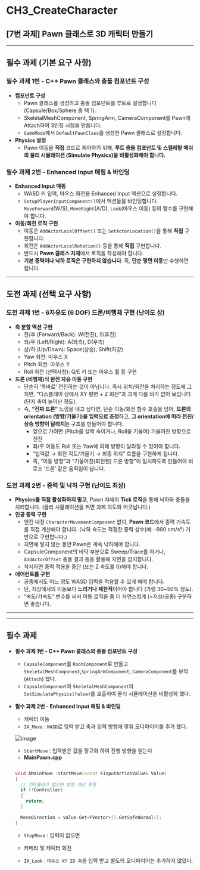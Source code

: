 # CH3_CreateCharacter
## [7번 과제] Pawn 클래스로 3D 캐릭터 만들기
---
## 필수 과제 (기본 요구 사항)

### **필수 과제 1번 - C++ Pawn 클래스와 충돌 컴포넌트 구성**

- **컴포넌트 구성**
    - Pawn 클래스를 생성하고 충돌 컴포넌트를 루트로 설정합니다 (Capsule/Box/Sphere 중 택 1).
    - SkeletalMeshComponent, SpringArm, CameraComponent를 Pawn에 Attach하여 3인칭 시점을 만듭니다.
    - `GameMode`에서 `DefaultPawnClass`를 생성한 Pawn 클래스로 설정합니다.
- **Physics 설정**
    - Pawn 이동을 **직접** 코드로 제어하기 위해, **루트 충돌 컴포넌트 및 스켈레탈 메쉬의 물리 시뮬레이션 (Simulate Physics)을 비활성화해야 합니다.**

### **필수 과제 2번 - Enhanced Input 매핑 & 바인딩**

- **Enhanced Input 매핑**
    - WASD 키 입력, 마우스 회전을 Enhanced Input 액션으로 설정합니다.
    - `SetupPlayerInputComponent()`에서 액션들을 바인딩합니다. `MoveForward`(W/S), `MoveRight`(A/D), `Look`(마우스 이동) 등의 함수를 구현해야 합니다.
- **이동/회전 로직 구현**
    - 이동은 `AddActorLocalOffset()` 또는 `SetActorLocation()`을 통해 **직접** 구현합니다.
    - 회전은 `AddActorLocalRotation()` 등을 통해 **직접** 구현합니다.
    - 반드시 **Pawn 클래스 자체**에서 로직을 작성해야 합니다.
    - **기본 중력이나 낙하 로직은 구현하지 않습니다**. 즉, **단순 평면 이동**만 수행하면 됩니다.

---
## 도전 과제 (선택 요구 사항)

### **도전 과제 1번 - 6자유도 (6 DOF) 드론/비행체 구현 (난이도 상)**

- **축 분할 액션 구현**
    - 전/후 (Forward/Back): W(전진), S(후진)
    - 좌/우 (Left/Right): A(좌측), D(우측)
    - 상/하 (Up/Down): Space(상승), Shift(하강)
    - Yaw 회전: 마우스 X
    - Pitch 회전: 마우스 Y
    - Roll 회전 (선택사항): Q/E 키 또는 마우스 휠 등 구현
- **드론 (비행체)식 완전 자유 이동 구현**
    - 단순히 ‘똑바로’ 전진하는 것이 아닙니다. 즉시 위치/회전을 처리하는 정도에 그치면, “디스플레이 상에서 XY 평면 + Z 회전”과 크게 다를 바가 없어 보입니다 (단지 축이 늘어난 정도).
    - 즉, **“진짜 드론”** 느낌을 내고 싶다면, 단순 이동/회전 함수 호출을 넘어, **드론의 orientation (방향/기울기)을 입력으로 조정**하고, **그 orientation에 따라 전진/상승 방향이 달라지는** 구조를 만들어야 합니다.
        - 앞으로 가려면 (Pitch를 살짝 숙이거나, Roll을 기울여) 기울어진 방향으로 전진
        - 좌/우 이동도 Roll 또는 Yaw에 의해 방향이 달라질 수 있어야 합니다.
        - “입력값 → 회전 각도/기울기 → 최종 위치” 흐름을 구현하게 됩니다.
        - 즉, “이동 방향”과 “기울어진(회전된) 드론 방향”이 일치하도록 만들어야 비로소 ‘드론’ 같은 움직임이 납니다.

### **도전 과제 2번 - 중력 및 낙하 구현 (난이도 최상)**

- **Physics를 직접 활성화하지 말고**, Pawn 자체의 **Tick 로직**을 통해 낙하와 충돌을 처리합니다. (물리 시뮬레이션을 켜면 과제 의도와 어긋납니다.)
- **인공 중력 구현**
    - 엔진 내장 `CharacterMovementComponent` 없이, **Pawn 코드**에서 중력 가속도를 직접 계산해야 합니다. (낙하 속도는 적절한 중력 상수(예: -980 cm/s²) 기반으로 구현합니다.)
    - 지면에 닿지 않는 동안 Pawn은 계속 낙하해야 합니다.
    - CapsuleComponent의 바닥 부분으로 Sweep/Trace를 하거나, `AddActorOffset` 충돌 결과 등을 활용해 지면을 감지합니다.
    - 착지하면 중력 적용을 중단 (또는 Z 속도를 0)해야 합니다.
- **에어컨트롤 구현**
    - 공중에서도 어느 정도 WASD 입력을 적용할 수 있게 해야 합니다.
    - 단, 지상에서의 이동보다 **느리거나 제한적**이어야 합니다 (가령 30~50% 정도).
    - “속도/가속도” 변수를 써서 이동 로직을 좀 더 자연스럽게 (=지상/공중) 구분하면 좋습니다.

---
---
## **필수 과제**

- **필수 과제 1번 - C++ Pawn 클래스와 충돌 컴포넌트 구성**

  - `CapsuleComponent`를 `RootComponent`로 만들고 `SkeletalMeshComponent`,`SpringArmComponent`, `CameraComponent`를 부착(`Attach`) 했다.
  - `CapsuleComponent`와 `SkeletalMeshComponent`의 `SetSimulatePhysics(false)`를 호출하여 물리 시뮬레이션을 비활성화 했다.

- **필수 과제 2번 - Enhanced Input 매핑 & 바인딩**

  - 캐릭터 이동
  - `IA_Move` : `WASD`로 입력 받고 축과 입력 방향에 맞춰 모디파이어를 추가 했다.
  
  ![image](https://github.com/user-attachments/assets/40809d9b-fc98-48c6-9c07-c2ea4fc2afe4)

  - `StartMove` : 입력받은 값을 정규화 하여 진행 방향을 얻는다
  - **MainPawn.cpp**
  ```cpp
  
  void AMainPawn::StartMove(const FInputActionValue& Value)
  {
    // 컨트롤러가 없으면 방향 계산 못함
    if (!Controller)
    {
      return;
    }
  
    MoveDirection = Value.Get<FVector>().GetSafeNormal();
  }
  
  ```


  - `StopMove` : 입력이 없으면 

  - 카메라 및 캐릭터 회전
  - `IA_Look` : `마우스 XY 2D 축`을 입력 받고 별도의 모디파이어는 추가하지 않았다.


















